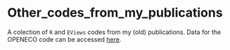 # Other_codes_from_my_publications

A colection of `R` and `EViews` codes from my (old) publications. Data for the OPENECO code can be accessed [here](https://www.dropbox.com/s/lwvdksvv0si891o/data_seps.xls?dl=0).
